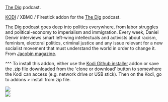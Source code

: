<a href="https://www.thedigradio.com/">The Dig</a> podcast.<br>

<a href="kodi.tv">KODI<a> / XBMC / Firestick addon for the <a href="https://www.thedigradio.com/">The Dig</a> podcast.<br>

<a href="https://www.thedigradio.com/">The Dig</a> podcast goes deep into politics everywhere, from labor struggles and political-economy to imperialism and immigration. Every week, Daniel Denvir interviews smart left-wing intellectuals and activists about racism, feminism, electoral politics, criminal justice and any issue relevant for a new socialist movement that must understand the world in order to change it. From <a href="https://jacobinmag.com">Jacobin magazine</a>.

^^^ To install this addon, either use the <a href="https://www.tvaddons.co/github-browser-kodi/">Kodi Github installer</a> addon or save the .zip file downloaded from the 'clone or download' button to somewhere the Kodi can access (e.g. network drive or USB stick). Then on the Kodi, go to addons > install from zip file.<br>

<img src="https://www.thedigradio.com/wp-content/uploads/2019/05/the-dig-podcast-jacobin-logo-1400.png">
<br><a href="http://www.kodi.tv"><img src="https://kodi.tv/sites/default/files/page/field_image/about--devices.jpg">
